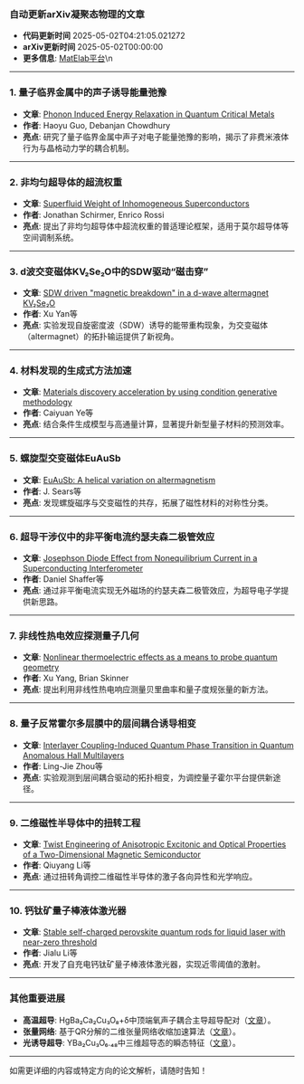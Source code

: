 ### 自动更新arXiv凝聚态物理的文章
 - **代码更新时间** 2025-05-02T04:21:05.021272
 - **arXiv更新时间** 2025-05-02T00:00:00
 - **更多信息**: [MatElab平台](https://in.iphy.ac.cn/eln/#/recday)\n

---

### **1. 量子临界金属中的声子诱导能量弛豫**  
- **文章**: [Phonon Induced Energy Relaxation in Quantum Critical Metals](https://arxiv.org/abs/2505.00067)  
- **作者**: Haoyu Guo, Debanjan Chowdhury  
- **亮点**: 研究了量子临界金属中声子对电子能量弛豫的影响，揭示了非费米液体行为与晶格动力学的耦合机制。

---

### **2. 非均匀超导体的超流权重**  
- **文章**: [Superfluid Weight of Inhomogeneous Superconductors](https://arxiv.org/abs/2505.00069)  
- **作者**: Jonathan Schirmer, Enrico Rossi  
- **亮点**: 提出了非均匀超导体中超流权重的普适理论框架，适用于莫尔超导体等空间调制系统。

---

### **3. d波交变磁体KV₂Se₂O中的SDW驱动“磁击穿”**  
- **文章**: [SDW driven "magnetic breakdown" in a d-wave altermagnet KV₂Se₂O](https://arxiv.org/abs/2505.00074)  
- **作者**: Xu Yan等  
- **亮点**: 实验发现自旋密度波（SDW）诱导的能带重构现象，为交变磁体（altermagnet）的拓扑输运提供了新视角。

---

### **4. 材料发现的生成式方法加速**  
- **文章**: [Materials discovery acceleration by using condition generative methodology](https://arxiv.org/abs/2505.00076)  
- **作者**: Caiyuan Ye等  
- **亮点**: 结合条件生成模型与高通量计算，显著提升新型量子材料的预测效率。

---

### **5. 螺旋型交变磁体EuAuSb**  
- **文章**: [EuAuSb: A helical variation on altermagnetism](https://arxiv.org/abs/2505.00081)  
- **作者**: J. Sears等  
- **亮点**: 发现螺旋磁序与交变磁性的共存，拓展了磁性材料的对称性分类。

---

### **6. 超导干涉仪中的非平衡电流约瑟夫森二极管效应**  
- **文章**: [Josephson Diode Effect from Nonequilibrium Current in a Superconducting Interferometer](https://arxiv.org/abs/2505.00085)  
- **作者**: Daniel Shaffer等  
- **亮点**: 通过非平衡电流实现无外磁场的约瑟夫森二极管效应，为超导电子学提供新思路。

---

### **7. 非线性热电效应探测量子几何**  
- **文章**: [Nonlinear thermoelectric effects as a means to probe quantum geometry](https://arxiv.org/abs/2505.00086)  
- **作者**: Xu Yang, Brian Skinner  
- **亮点**: 提出利用非线性热电响应测量贝里曲率和量子度规张量的新方法。

---

### **8. 量子反常霍尔多层膜中的层间耦合诱导相变**  
- **文章**: [Interlayer Coupling-Induced Quantum Phase Transition in Quantum Anomalous Hall Multilayers](https://arxiv.org/abs/2505.00117)  
- **作者**: Ling-Jie Zhou等  
- **亮点**: 实验观测到层间耦合驱动的拓扑相变，为调控量子霍尔平台提供新途径。

---

### **9. 二维磁性半导体中的扭转工程**  
- **文章**: [Twist Engineering of Anisotropic Excitonic and Optical Properties of a Two-Dimensional Magnetic Semiconductor](https://arxiv.org/abs/2505.00123)  
- **作者**: Qiuyang Li等  
- **亮点**: 通过扭转角调控二维磁性半导体的激子各向异性和光学响应。

---

### **10. 钙钛矿量子棒液体激光器**  
- **文章**: [Stable self-charged perovskite quantum rods for liquid laser with near-zero threshold](https://arxiv.org/abs/2505.00464)  
- **作者**: Jialu Li等  
- **亮点**: 开发了自充电钙钛矿量子棒液体激光器，实现近零阈值的激射。

---

### **其他重要进展**  
- **高温超导**: HgBa₂Ca₂Cu₃O₈+δ中顶端氧声子耦合主导超导配对（[文章](https://arxiv.org/abs/2505.00223)）。  
- **张量网络**: 基于QR分解的二维张量网络收缩加速算法（[文章](https://arxiv.org/abs/2505.00494)）。  
- **光诱导超导**: YBa₂Cu₃O₆.₄₈中三维超导态的瞬态特征（[文章](https://arxiv.org/abs/2505.00514)）。  

---

如需更详细的内容或特定方向的论文解析，请随时告知！
            
